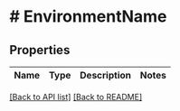 # # EnvironmentName

## Properties

Name | Type | Description | Notes
------------ | ------------- | ------------- | -------------


[[Back to API list]](../../README.md#endpoints) [[Back to README]](../../README.md)

